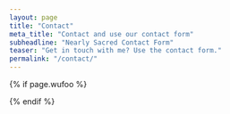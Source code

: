 ```yaml
---
layout: page
title: "Contact"
meta_title: "Contact and use our contact form"
subheadline: "Nearly Sacred Contact Form"
teaser: "Get in touch with me? Use the contact form."
permalink: "/contact/"
---
```


{% if page.wufoo %}
<div class="box">



<script type="text/javascript">var zqjg9lb1r4utff;(function(d, t) {
var s = d.createElement(t), options = {
'userName':'nearlysacred',
'formHash':'zqjg9lb1r4utff',
'autoResize':true,
'height':'591',
'async':true,
'host':'wufoo.com',
'header':'show',
'ssl':true};
s.src = ('https:' == d.location.protocol ? 'https://' : 'http://') + 'www.wufoo.com/scripts/embed/form.js';
s.onload = s.onreadystatechange = function() {
var rs = this.readyState; if (rs) if (rs != 'complete') if (rs != 'loaded') return;
try { zqjg9lb1r4utff = new WufooForm();zqjg9lb1r4utff.initialize(options);zqjg9lb1r4utff.display(); } catch (e) {}};
var scr = d.getElementsByTagName(t)[0], par = scr.parentNode; par.insertBefore(s, scr);
})(document, 'script');</script>
 
</div>
{% endif %}                                                 


 
